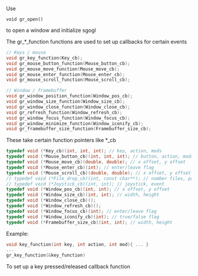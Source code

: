 Use

    void gr_open()

to open a window and initialize sgogl

The gr_*_function functions are used to set up callbacks for certain events

```c
// Keys / mouse
void gr_key_function(Key_cb);
void gr_mouse_button_function(Mouse_button_cb);
void gr_mouse_move_function(Mouse_move_cb);
void gr_mouse_enter_function(Mouse_enter_cb);
void gr_mouse_scroll_function(Mouse_scroll_cb);

// Window / framebuffer
void gr_window_position_function(Window_pos_cb);
void gr_window_size_function(Window_size_cb);
void gr_window_close_function(Window_close_cb);
void gr_refresh_function(Window_refresh_cb);
void gr_window_focus_function(Window_focus_cb);
void gr_window_minimize_function(Window_iconify_cb);
void gr_framebuffer_size_function(Framebuffer_size_cb);
```

These take certain function pointers like *_cb

```c
typedef void (*Key_cb)(int, int, int); // key, action, mods
typedef void (*Mouse_button_cb)(int, int, int); // button, action, mods
typedef void (*Mouse_move_cb)(double, double); // x offset, y offset
typedef void (*Mouse_enter_cb)(int); // enter/leave flag
typedef void (*Mouse_scroll_cb)(double, double); // x offset, y offset
// typedef void (*File_drop_cb)(int, const char**); // number files, paths
// typedef void (*Joystick_cb)(int, int); // joystick, event
typedef void (*Window_pos_cb)(int, int); // x offset, y offset
typedef void (*Window_size_cb)(int, int); // width, height
typedef void (*Window_close_cb)();
typedef void (*Window_refresh_cb)();
typedef void (*Window_focus_cb)(int); // enter/leave flag
typedef void (*Window_iconify_cb)(int); // true/false flag
typedef void (*Framebuffer_size_cb)(int, int); // width, height
```

Example:

```c
void key_function(int key, int action, int mod){ ... }
...
gr_key_function(&key_function)
```

To set up a key pressed/released callback function



    
